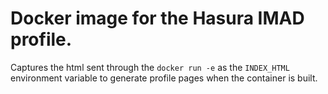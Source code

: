 # Docker image for the Hasura IMAD profile.

Captures the html sent through the `docker run -e`  as the `INDEX_HTML` environment variable to generate profile pages when the container is built.
